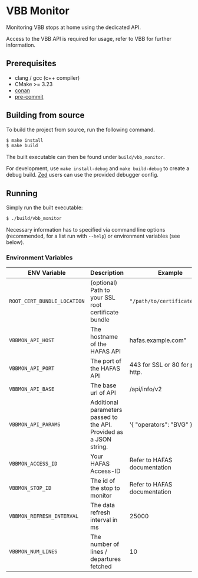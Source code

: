 # VBB Monitor

Monitoring VBB stops at home using the dedicated API.

Access to the VBB API is required for usage, refer to VBB for further information.

## Prerequisites

- clang / gcc (c++ compiler)
- CMake >= 3.23
- [conan](https://conan.io/)
- [pre-commit](https://pre-commit.com)


## Building from source

To build the project from source, run the following command.

```bash
$ make install
$ make build
```

The built executable can then be found under `build/vbb_monitor`.

For development, use `make install-debug` and `make build-debug` to create a debug build. [Zed](https://zed.dev) users can use the provided debugger config.


## Running

Simply run the built executable:

```bash
$ ./build/vbb_monitor
```

Necessary information has to specified via command line options (recommended, for a list run with `--help`) or environment variables (see below).

### Environment Variables

| ENV Variable                | Description                                                         | Example                           |
| --------------------------- | ------------------------------------------------------------------- | --------------------------------- |
| `ROOT_CERT_BUNDLE_LOCATION` | (optional) Path to your SSL root certificate bundle                 | `"/path/to/certificates.pem"`     |
| `VBBMON_API_HOST`           | The hostname of the HAFAS API                                       | hafas.example.com"                |
| `VBBMON_API_PORT`           | The port of the HAFAS API                                           | 443 for SSL or 80 for plain http. |
| `VBBMON_API_BASE`           | The base url of API                                                 | /api/info/v2                      |
| `VBBMON_API_PARAMS`         | Additional parameters passed to the API. Provided as a JSON string. | '{ "operators": "BVG" }'          |
| `VBBMON_ACCESS_ID`          | Your HAFAS Access-ID                                                | Refer to HAFAS documentation      |
| `VBBMON_STOP_ID`            | The id of the stop to monitor                                       | Refer to HAFAS documentation      |
| `VBBMON_REFRESH_INTERVAL`   | The data refresh interval in ms                                     | 25000                             |
| `VBBMON_NUM_LINES`          | The number of lines / departures fetched                            | 10                                |
